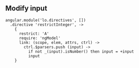 ##  Modify input

    angular.module('lo.directives', [])
      .directive 'restrictInteger', ->
        {
          restrict: 'A'
          require: 'ngModel'
          link: (scope, elem, attrs, ctrl) ->
            ctrl.$parsers.push (input) ->
              if not _(input).isNumber() then input = +input
              input
        }
